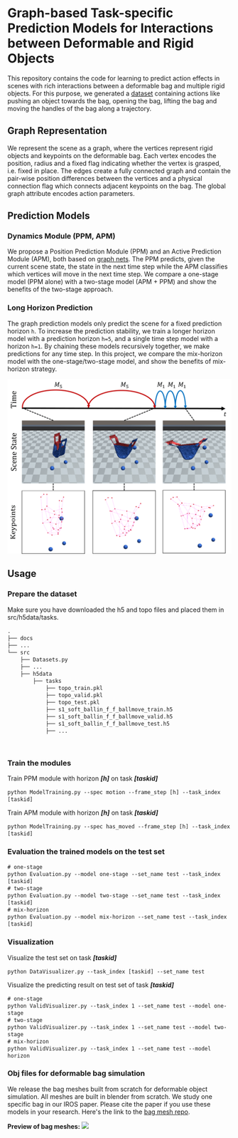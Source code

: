 # Graph-based Task-specific Prediction Models for Interactions between Deformable and Rigid Objects

This repository contains the code for learning to predict action effects in scenes with rich interactions between a deformable bag and multiple rigid objects.
For this purpose, we generated a [dataset](https://github.com/wengzehang/deformable_rigid_interaction_prediction/blob/main/docs/dataset.md) containing actions like pushing an object towards the bag, opening the bag, lifting the bag and moving the handles of the bag along a trajectory.

## Graph Representation

We represent the scene as a graph, where the vertices represent rigid objects and keypoints on the deformable bag.
Each vertex encodes the position, radius and a fixed flag indicating whether the vertex is grasped, i.e. fixed in place.
The edges create a fully connected graph and contain the pair-wise position differences between the vertices and a physical connection flag which connects adjacent keypoints on the bag.
The global graph attribute encodes action parameters.

## Prediction Models

### Dynamics Module (PPM, APM)

We propose a Position Prediction Module (PPM) and an Active Prediction Module (APM), both based on [graph nets](https://github.com/deepmind/graph_nets).
The PPM predicts, given the current scene state, the state in the next time step while the APM classifies which vertices will move in the next time step.
We compare a one-stage model (PPM alone) with a two-stage model (APM + PPM) and show the benefits of the two-stage approach.

### Long Horizon Prediction

The graph prediction models only predict the scene for a fixed prediction horizon ```h```. 
To increase the prediction stability, we train a longer horizon model with a prediction horizon ```h=5```, 
and a single time step model with a horizon ```h=1```. 
By chaining these models recursively together, we make predictions for any time step. In this project, we compare the 
mix-horizon model with the one-stage/two-stage model, and show the benefits of mix-horizon strategy.

![mix-horizon prediction model](figures/mix-horizon-prediction.png)

## Usage
### Prepare the dataset
Make sure you have downloaded the h5 and topo files and placed them in src/h5data/tasks.
```
.
├── docs
├── ...
└── src
    ├── Datasets.py
    ├── ...
    ├── h5data
        ├── tasks
            ├── topo_train.pkl
            ├── topo_valid.pkl
            ├── topo_test.pkl
            ├── s1_soft_ballin_f_f_ballmove_train.h5
            ├── s1_soft_ballin_f_f_ballmove_valid.h5
            ├── s1_soft_ballin_f_f_ballmove_test.h5
            ├── ...



```

### Train the modules
Train PPM module with horizon ***[h]*** on task ***[taskid]***
``` 
python ModelTraining.py --spec motion --frame_step [h] --task_index [taskid]
```
Train APM module with horizon ***[h]*** on task ***[taskid]***
```
python ModelTraining.py --spec has_moved --frame_step [h] --task_index [taskid]
```

### Evaluation the trained models on the test set
```
# one-stage
python Evaluation.py --model one-stage --set_name test --task_index [taskid]
# two-stage
python Evaluation.py --model two-stage --set_name test --task_index [taskid]
# mix-horizon
python Evaluation.py --model mix-horizon --set_name test --task_index [taskid]
```

### Visualization
Visualize the test set on task ***[taskid]***
```
python DataVisualizer.py --task_index [taskid] --set_name test
```

Visualize the predicting result on test set of task ***[taskid]***

```
# one-stage
python ValidVisualizer.py --task_index 1 --set_name test --model one-stage
# two-stage
python ValidVisualizer.py --task_index 1 --set_name test --model two-stage
# mix-horizon
python ValidVisualizer.py --task_index 1 --set_name test --model horizon
```

### Obj files for deformable bag simulation
We release the bag meshes built from scratch for deformable object simulation. All meshes are built in blender from scratch. We study one specific bag in our IROS paper. Please cite the paper if you use these models in your research. Here's the link to the [bag mesh repo](https://kth.box.com/shared/static/jzl6la0n7e0xn5mnu3n639e0e9jcvi31.zip).

**Preview of bag meshes:**
![](preview/bag_preview.png?raw=true)

